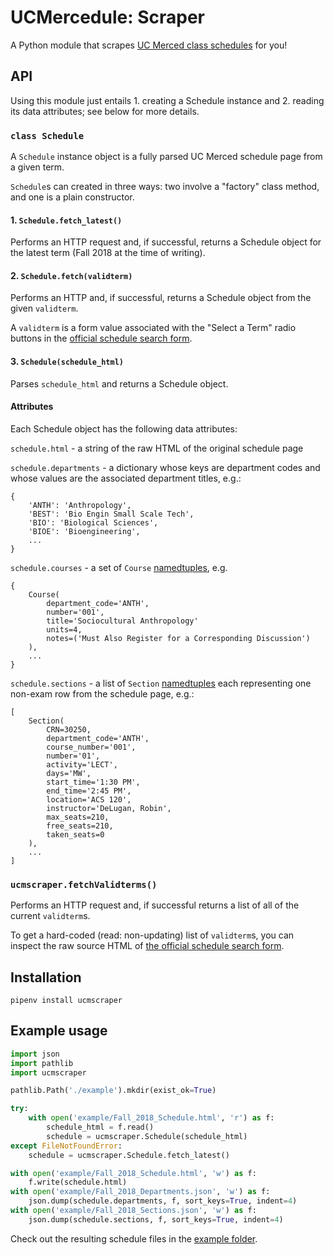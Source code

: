 # UCMercedule: Scraper
A Python module that scrapes [UC Merced class schedules][1] for you!

## API
Using this module just entails 1. creating a Schedule instance and 2. reading
its data attributes; see below for more details.

### `class Schedule`
A `Schedule` instance object is a fully parsed UC Merced schedule page from a
given term.

`Schedule`s can created in three ways: two involve a "factory" class method, and
one is a plain constructor.

#### 1. `Schedule.fetch_latest()`
Performs an HTTP request and, if successful, returns a Schedule object for the
latest term (Fall 2018 at the time of writing).

#### 2. `Schedule.fetch(validterm)`
Performs an HTTP and, if successful, returns a Schedule object from the given
`validterm`.

A `validterm` is a form value associated with the "Select a Term" radio buttons
in the [official schedule search form][1].

#### 3. `Schedule(schedule_html)`
Parses `schedule_html` and returns a Schedule object.

#### Attributes
Each Schedule object has the following data attributes:

`schedule.html` - a string of the raw HTML of the original schedule page

`schedule.departments` - a dictionary whose keys are department codes and whose
values are the associated department titles, e.g.:
```
{
    'ANTH': 'Anthropology',
    'BEST': 'Bio Engin Small Scale Tech',
    'BIO': 'Biological Sciences',
    'BIOE': 'Bioengineering',
    ...
}
```

`schedule.courses` - a set of `Course` [namedtuples](2), e.g.
```
{
    Course(
        department_code='ANTH',
        number='001',
        title='Sociocultural Anthropology'
        units=4,
        notes=('Must Also Register for a Corresponding Discussion')
    ),
    ...
}
```

`schedule.sections` - a list of `Section` [namedtuples](2) each representing one
non-exam row from the schedule page, e.g.:
```
[
    Section(
        CRN=30250,
        department_code='ANTH',
        course_number='001',
        number='01',
        activity='LECT',
        days='MW',
        start_time='1:30 PM',
        end_time='2:45 PM',
        location='ACS 120',
        instructor='DeLugan, Robin',
        max_seats=210,
        free_seats=210,
        taken_seats=0
    ),
    ...
]
```

### `ucmscraper.fetchValidterms()`
Performs an HTTP request and, if successful returns a list of all of the current
`validterm`s.

To get a hard-coded (read: non-updating) list of `validterm`s, you can inspect
the raw source HTML of [the official schedule search form][1].


## Installation
```
pipenv install ucmscraper
```

## Example usage
```python
import json
import pathlib
import ucmscraper

pathlib.Path('./example').mkdir(exist_ok=True)

try:
    with open('example/Fall_2018_Schedule.html', 'r') as f:
        schedule_html = f.read()
        schedule = ucmscraper.Schedule(schedule_html)
except FileNotFoundError:
    schedule = ucmscraper.Schedule.fetch_latest()

with open('example/Fall_2018_Schedule.html', 'w') as f:
    f.write(schedule.html)
with open('example/Fall_2018_Departments.json', 'w') as f:
    json.dump(schedule.departments, f, sort_keys=True, indent=4)
with open('example/Fall_2018_Sections.json', 'w') as f:
    json.dump(schedule.sections, f, sort_keys=True, indent=4)
```
Check out the resulting schedule files in the [example folder](example/).

[1]: https://mystudentrecord.ucmerced.edu/pls/PROD/xhwschedule.p_selectsubject
[2]: https://docs.python.org/3.5/library/collections.html#collections.namedtuple